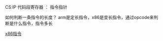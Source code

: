 CS:IP 代码段寄存器 ： 指令指针

如何判断一条指令的长度？ arm是定长指令，x86是变长指令，通过opcode来判断是什么指令，指令多长

[x86指令](https://zhuanlan.zhihu.com/p/53394807)

